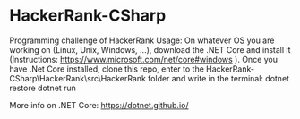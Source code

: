 # HackerRank-CSharp
Programming challenge of HackerRank
Usage: 
On whatever OS you are working on (Linux, Unix, Windows, ...), download the .NET Core
and install it (Instructions: https://www.microsoft.com/net/core#windows ).
Once you have .Net Core installed, clone this repo, enter to the 
HackerRank-CSharp\HackerRank\src\HackerRank folder and write in the terminal:
    dotnet restore
    dotnet run
    
More info on .NET Core: https://dotnet.github.io/
